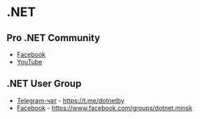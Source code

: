 # .NET

## Pro .NET Community
- [Facebook](https://www.facebook.com/groups/pronetby/)
- [YouTube](https://www.youtube.com/c/pronetby)

## .NET User Group
- [Telegram-чат](https://t.me/dotnetby) - https://t.me/dotnetby
- [Facebook](https://www.facebook.com/groups/dotnet.minsk) - https://www.facebook.com/groups/dotnet.minsk
